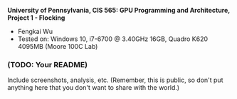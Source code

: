 **University of Pennsylvania, CIS 565: GPU Programming and Architecture,
Project 1 - Flocking**

* Fengkai Wu
* Tested on: Windows 10, i7-6700 @ 3.40GHz 16GB, Quadro K620 4095MB (Moore 100C Lab)

### (TODO: Your README)

Include screenshots, analysis, etc. (Remember, this is public, so don't put
anything here that you don't want to share with the world.)
